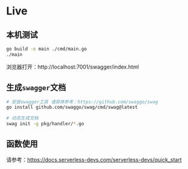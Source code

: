 # Live

## 本机测试
```bash
go build -o main ./cmd/main.go
./main
```
浏览器打开：http://localhost:7001/swagger/index.html


## 生成`swagger`文档

```bash
# 安装swagger工具 请具体参考：https://github.com/swaggo/swag
go install github.com/swaggo/swag/cmd/swag@latest

# 动态生成文档
swag init -g pkg/handler/*.go
```

## 函数使用
请参考：https://docs.serverless-devs.com/serverless-devs/quick_start
